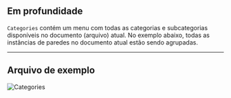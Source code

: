 ## Em profundidade
`Categories` contém um menu com todas as categorias e subcategorias disponíveis no documento (arquivo) atual. No exemplo abaixo, todas as instâncias de paredes no documento atual estão sendo agrupadas.
___
## Arquivo de exemplo

![Categories](./DSRevitNodesUI.Categories_img.jpg)
